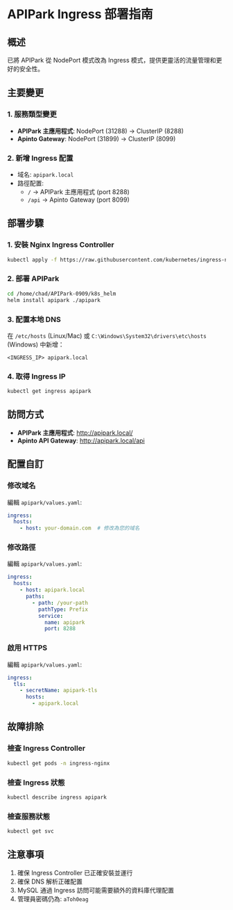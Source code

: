 # APIPark Ingress 部署指南

## 概述

已將 APIPark 從 NodePort 模式改為 Ingress 模式，提供更靈活的流量管理和更好的安全性。

## 主要變更

### 1. 服務類型變更
- **APIPark 主應用程式**: NodePort (31288) → ClusterIP (8288)
- **Apinto Gateway**: NodePort (31899) → ClusterIP (8099)  

### 2. 新增 Ingress 配置
- 域名: `apipark.local`
- 路徑配置:
  - `/` → APIPark 主應用程式 (port 8288)
  - `/api` → Apinto Gateway (port 8099)

## 部署步驟

### 1. 安裝 Nginx Ingress Controller
```bash
kubectl apply -f https://raw.githubusercontent.com/kubernetes/ingress-nginx/controller-v1.13.3/deploy/static/provider/cloud/deploy.yaml
```

### 2. 部署 APIPark
```bash
cd /home/chad/APIPark-0909/k8s_helm
helm install apipark ./apipark
```

### 3. 配置本地 DNS
在 `/etc/hosts` (Linux/Mac) 或 `C:\Windows\System32\drivers\etc\hosts` (Windows) 中新增：
```
<INGRESS_IP> apipark.local
```

### 4. 取得 Ingress IP
```bash
kubectl get ingress apipark
```

## 訪問方式

- **APIPark 主應用程式**: http://apipark.local/
- **Apinto API Gateway**: http://apipark.local/api

## 配置自訂

### 修改域名
編輯 `apipark/values.yaml`:
```yaml
ingress:
  hosts:
    - host: your-domain.com  # 修改為您的域名
```

### 修改路徑
編輯 `apipark/values.yaml`:
```yaml
ingress:
  hosts:
    - host: apipark.local
      paths:
        - path: /your-path
          pathType: Prefix
          service:
            name: apipark
            port: 8288
```

### 啟用 HTTPS
編輯 `apipark/values.yaml`:
```yaml
ingress:
  tls:
    - secretName: apipark-tls
      hosts:
        - apipark.local
```

## 故障排除

### 檢查 Ingress Controller
```bash
kubectl get pods -n ingress-nginx
```

### 檢查 Ingress 狀態
```bash
kubectl describe ingress apipark
```

### 檢查服務狀態
```bash
kubectl get svc
```

## 注意事項

1. 確保 Ingress Controller 已正確安裝並運行
2. 確保 DNS 解析正確配置
3. MySQL 通過 Ingress 訪問可能需要額外的資料庫代理配置
4. 管理員密碼仍為: `aToh0eag`
